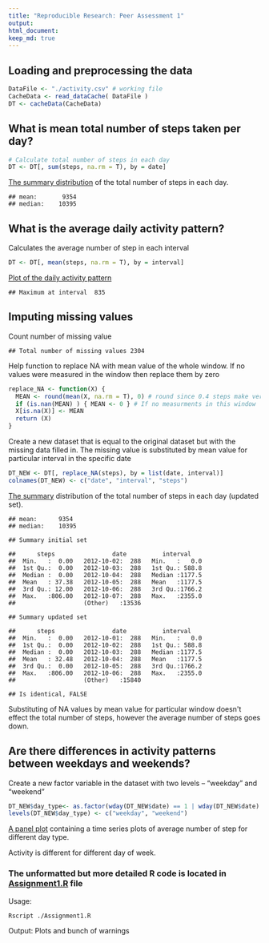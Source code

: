```yaml
---
title: "Reproducible Research: Peer Assessment 1"
output: 
html_document:
keep_md: true
---
```




## Loading and preprocessing the data



```r
DataFile <- "./activity.csv" # working file
CacheData <- read_dataCache( DataFile )
DT <- cacheData(CacheData) 
```

## What is mean total number of steps taken per day?


```r
# Calculate total number of steps in each day
DT <- DT[, sum(steps, na.rm = T), by = date]
```

[The summary distribution] of the total number of steps in each day.

```
## mean:       9354
## median:    10395
```

## What is the average daily activity pattern?

Calculates the average number of step in each interval

```r
DT <- DT[, mean(steps, na.rm = T), by = interval]
```

[Plot of the daily activity pattern] 

```
## Maximum at interval  835
```

## Imputing missing values
Count number of missing value

```
## Total number of missing values 2304
```
Help function to replace NA with mean value of the whole window. If no values were measured in the window then replace them by zero

```r
replace_NA <- function(X) {
  MEAN <- round(mean(X, na.rm = T), 0) # round since 0.4 steps make very little meaning 
  if (is.nan(MEAN) ) { MEAN <- 0 } # If no measurments in this window
  X[is.na(X)] <- MEAN
  return (X)
}
```
Create a new dataset that is equal to the original dataset but with the missing data filled in. The missing value is substituted by mean value for particular interval in the specific date

```r
DT_NEW <- DT[, replace_NA(steps), by = list(date, interval)]
colnames(DT_NEW) <- c("date", "interval", "steps")
```

[The summary] distribution of the total number of steps in each day (updated set).

```
## mean:      9354
## median:    10395
```

```
## Summary initial set
```

```
##      steps                date          interval     
##  Min.   :  0.00   2012-10-02:  288   Min.   :   0.0  
##  1st Qu.:  0.00   2012-10-03:  288   1st Qu.: 588.8  
##  Median :  0.00   2012-10-04:  288   Median :1177.5  
##  Mean   : 37.38   2012-10-05:  288   Mean   :1177.5  
##  3rd Qu.: 12.00   2012-10-06:  288   3rd Qu.:1766.2  
##  Max.   :806.00   2012-10-07:  288   Max.   :2355.0  
##                   (Other)   :13536
```

```
## Summary updated set
```

```
##      steps                date          interval     
##  Min.   :  0.00   2012-10-01:  288   Min.   :   0.0  
##  1st Qu.:  0.00   2012-10-02:  288   1st Qu.: 588.8  
##  Median :  0.00   2012-10-03:  288   Median :1177.5  
##  Mean   : 32.48   2012-10-04:  288   Mean   :1177.5  
##  3rd Qu.:  0.00   2012-10-05:  288   3rd Qu.:1766.2  
##  Max.   :806.00   2012-10-06:  288   Max.   :2355.0  
##                   (Other)   :15840
```

```
## Is identical, FALSE
```
Substituting of NA values by mean value for particular window doesn't effect the total number of steps,
however the average number of steps goes down.
## Are there differences in activity patterns between weekdays and weekends?
Create a new factor variable in the dataset with two levels – “weekday” and “weekend”


```r
DT_NEW$day_type<- as.factor(wday(DT_NEW$date) == 1 | wday(DT_NEW$date) == 7)
levels(DT_NEW$day_type) <- c("weekday", "weekend")
```
[A panel plot] containing a time series plots of average number of step for different day type.

Activity is different for different day of week.


### The unformatted but more detailed R code is located in [Assignment1.R] file
Usage:

    Rscript ./Assignment1.R
  
Output: Plots and bunch of warnings  

[The summary distribution]:./figures/plot1.png
[Plot of the daily activity pattern]:./figures/plot2.png
[The summary]:./figures/plot3.png
[A panel plot]:./figures/plot4.png
[Assignment1.R]:./Assignment1.R
